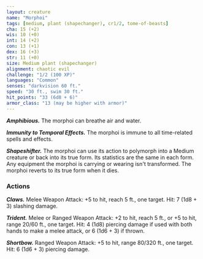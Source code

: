 ```yaml
---
layout: creature
name: "Morphoi"
tags: [medium, plant (shapechanger), cr1/2, tome-of-beasts]
cha: 15 (+2)
wis: 10 (+0)
int: 14 (+2)
con: 13 (+1)
dex: 16 (+3)
str: 11 (+0)
size: Medium plant (shapechanger)
alignment: chaotic evil
challenge: "1/2 (100 XP)"
languages: "Common"
senses: "darkvision 60 ft."
speed: "30 ft., swim 30 ft."
hit_points: "33 (6d8 + 6)"
armor_class: "13 (may be higher with armor)"
---
```


***Amphibious.*** The morphoi can breathe air and water.

***Immunity to Temporal Effects.*** The morphoi is immune to all time-related spells and effects.

***Shapeshifter.*** The morphoi can use its action to polymorph into a Medium creature or back into its true form. Its statistics are the same in each form. Any equipment the morphoi is carrying or wearing isn't transformed. The morphoi reverts to its true form when it dies.

### Actions

***Claws.*** Melee Weapon Attack: +5 to hit, reach 5 ft., one target. Hit: 7 (1d8 + 3) slashing damage.

***Trident.*** Melee or Ranged Weapon Attack: +2 to hit, reach 5 ft., or +5 to hit, range 20/60 ft., one target. Hit: 4 (1d8) piercing damage if used with both hands to make a melee attack, or 6 (1d6 + 3) if thrown.

***Shortbow.*** Ranged Weapon Attack: +5 to hit, range 80/320 ft., one target. Hit: 6 (1d6 + 3) piercing damage.

